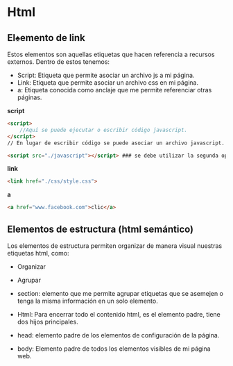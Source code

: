 # Html
## El♠emento de link
Estos elementos son aquellas etiquetas que hacen referencia a recursos externos.
Dentro de estos tenemos:
- Script: Etiqueta que permite asociar un archivo js a mi página.
- Link: Etiqueta que permite asociar un archivo css en mi página.
- a: Etiqueta conocida como anclaje que me permite referenciar otras páginas.
  
**script**
```html
<script>
    //Aquí se puede ejecutar o escribir código javascript.
</script>
// En lugar de escribir código se puede asociar un archivo javascript.

<script src="./javascript"></script> ### se debe utilizar la segunda opción.
```

**link**
```html
<link href="./css/style.css">
```
**a**
```html
<a href="www.facebook.com">clic</a>
```
## Elementos de estructura (html semántico)
Los elementos de estructura permiten organizar de manera visual nuestras etiquetas html, como:
- Organizar 
- Agrupar

- section: elemento que me permite agrupar etiquetas que se asemejen o tenga la misma información en un solo elemento.
- Html: Para encerrar todo el contenido html, es el elemento padre, tiene dos hijos principales.
 - head: elemento padre de los elementos de configuración de la página.
 - body: Elemento padre de todos los elementos visibles de mi página web.
